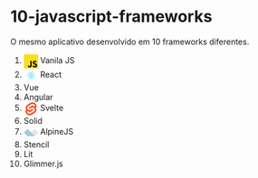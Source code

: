 # 10-javascript-frameworks

O mesmo aplicativo desenvolvido em 10 frameworks diferentes.

1. <img src="./vanilla-app/public/javascript.png" style="width:25px; height:25px; vertical-align:middle; object-fit:contain;"> Vanila JS
2. <img src="./react-app/src/react.svg" style="width:25px; height:25px; vertical-align:middle; object-fit:contain;"> React
3. Vue
4. Angular
5. <img src="./svelte-app/src/svelte.png" style="width:25px; height:25px; vertical-align:middle; object-fit:contain;"> Svelte
6. Solid
7. <img src="./alpinejs-app/public/alpinejs.svg" style="width:25px; height:25px; vertical-align:middle; object-fit:contain;"> AlpineJS
8. Stencil
9. Lit
10. Glimmer.js
